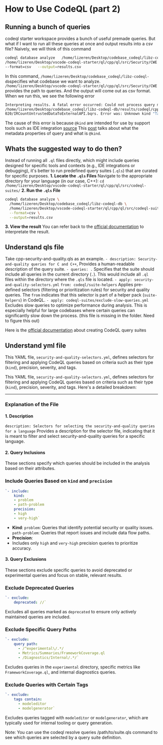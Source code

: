 
  

# How to Use CodeQL (part 2)

  

## Running a bunch of queries
codeql starter workspace provides a bunch of useful premade queries. But what if I want to run all these queries at once and output results into a csv file? 
Naively, we will think of this command 
```bash
codeql database analyze   /home/lizeren/Desktop/codebase_codeql/libz-codeql-db \
/home/lizeren/Desktop/vscode-codeql-starter/ql/cpp/ql/src/Security/CWE   \
--format=csv   --output=results.csv
```
  In this command, `/home/lizeren/Desktop/codebase_codeql/libz-codeql-db`specifies what codebase we want to analyze. `/home/lizeren/Desktop/vscode-codeql-starter/ql/cpp/ql/src/Security/CWE` provides the path to queries. And the output will come out as csv format.
  When we run this, we see the following error
  ```bash
  Interpreting results. A fatal error occurred: Could not process query metadata for 
  /home/lizeren/Desktop/codebase_codeql/libz-codeql-db/results/codeql/cpp-queries/Security/CWE/CWE-
  020/IRCountUntrustedDataToExternalAPI.bqrs. Error was: Unknown kind "Table". [UNSUPPORTED_KIND]
```
The cause of this error is because `@kind` are intended for use by support tools such as IDE integration [source](https://github.com/github/codeql/discussions/13839)
This [post](https://codeql.github.com/docs/writing-codeql-queries/metadata-for-codeql-queries/?utm_source=chatgpt.com) talks about what the metadata properties of query and what is `@kind`.

## Whats the suggested way to do then?
Instead of running all `.ql` files directly, which might include queries designed for specific tools and contexts (e.g., IDE integrations or debugging), it's better to run predefined query suites (`.qls`) that are curated for specific purposes.
**1. Locate the `.qls` Files**
Navigate to the appropriate directory for your language (in our case, C++):
    `cd /home/lizeren/Desktop/vscode-codeql-starter/ql/cpp/ql/src/codeql-suites/`
**2. Run the `.qls` File**
```bash
codeql database analyze \
  /home/lizeren/Desktop/codebase_codeql/libz-codeql-db \
  /home/lizeren/Desktop/vscode-codeql-starter/ql/cpp/ql/src/codeql-suites/cpp-code-scanning.qls \
  --format=csv \
  --output=results.csv
```
**3. View the result**
You can refer back to the [official documentation](https://docs.github.com/en/code-security/codeql-cli/using-the-advanced-functionality-of-the-codeql-cli/csv-output) to interpretate the result.

## Understand qls file
Take cpp-security-and-quality.qls as an example.
`- description: Security-and-quality queries for C and C++`, Provides a human-readable description of the query suite.
`- queries: .` Specifies that the suite should include all queries in the current directory (`.`). This would include all `.ql` files within the directory where the `.qls` file is located.
`- apply: security-and-quality-selectors.yml`
  `from: codeql/suite-helpers` 
Applies pre-defined selectors (filtering or prioritization rules) for security and quality queries. The `from` indicates that this selector is part of a helper pack (`suite-helpers`) in CodeQL.
`- apply: codeql-suites/exclude-slow-queries.yml` Excludes slow queries to optimize performance during analysis. This is especially helpful for large codebases where certain queries can significantly slow down the process. (this file is missing in the folder. Need to figure this out)

Here is the [official documentation](https://docs.github.com/en/code-security/codeql-cli/using-the-advanced-functionality-of-the-codeql-cli/creating-codeql-query-suites) about creating CodeQL query suites


## Understand yml file
This YAML file, `security-and-quality-selectors.yml`, defines selectors for filtering and applying CodeQL queries based on criteria such as their type (`kind`), precision, severity, and tags.

This YAML file, `security-and-quality-selectors.yml`, defines selectors for filtering and applying CodeQL queries based on criteria such as their type (`kind`), precision, severity, and tags. Here's a detailed breakdown:

----------

### **Explanation of the File**

#### **1. Description**
`description: Selectors for selecting the security-and-quality queries for a language` 
Provides a description for the selector file, indicating that it is meant to filter and select security-and-quality queries for a specific language.
#### **2. Query Inclusions**
These sections specify which queries should be included in the analysis based on their attributes.
### **Include Queries Based on `kind` and `precision`**
```yml
`- include:
    kind:
    - problem
    - path-problem
    precision:
    - high
    - very-high` 
```
-   **Kind**:
`problem`: Queries that identify potential security or quality issues.
`path-problem`: Queries that report issues and include data flow paths.
-   **Precision**:
- Includes only `high` and `very-high` precision queries to prioritize accuracy.

#### **3. Query Exclusions**

These sections exclude specific queries to avoid deprecated or experimental queries and focus on stable, relevant results.
### **Exclude Deprecated Queries**
```yml
`- exclude:
    deprecated: //` 
```
Excludes all queries marked as `deprecated` to ensure only actively maintained queries are included.
### **Exclude Specific Query Paths**

```yml
`- exclude:
    query path:
      - /^experimental\/.*/
      - Metrics/Summaries/FrameworkCoverage.ql
      - /Diagnostics/Internal/.*/` 
```
Excludes queries in the `experimental` directory, specific metrics like `FrameworkCoverage.ql`, and internal diagnostics queries.

### **Exclude Queries with Certain Tags**

```yml
`- exclude:
    tags contain:
      - modeleditor
      - modelgenerator` 
```
Excludes queries tagged with `modeleditor` or `modelgenerator`, which are typically used for internal tooling or query generation.

Note: You can use the codeql resolve queries /path/to/suite.qls command to see which queries are selected by a query suite definition.